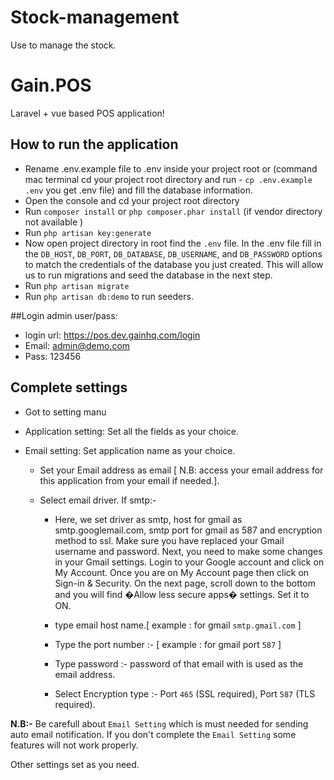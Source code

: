 # Stock-management
Use to manage the stock.
# Gain.POS
Laravel + vue based POS application!


## How to run the application

* Rename .env.example file to .env inside your project root or (command mac terminal cd your project root directory and run - `cp .env.example .env` you get .env file) and fill the database information.
* Open the console and cd your project root directory
* Run `composer install` or `php composer.phar install` (if vendor directory not available )
* Run `php artisan key:generate`
* Now open project directory in root find the `.env` file. In the .env file fill in the `DB_HOST`, `DB_PORT`, `DB_DATABASE`, `DB_USERNAME`, and `DB_PASSWORD` options to match the credentials of the database you just created. This will allow us to run migrations and seed the database in the next step.
* Run `php artisan migrate`
* Run `php artisan db:demo` to run seeders.

##Login admin user/pass:
* login url: https://pos.dev.gainhq.com/login
* Email: admin@demo.com
* Pass: 123456

## Complete settings
* Got to setting manu
* Application setting: Set all the fields as your choice.
* Email setting: Set application name as your choice.
  
  - Set your Email address as email [ N.B: access your email address for this application from your email if needed.].
  
  - Select email driver. If smtp:- 
  
    - Here, we set driver as smtp, host for gmail as smtp.googlemail.com, smtp port for gmail as 587 and encryption method to ssl. Make sure you have replaced your Gmail username and password. Next, you need to make some changes in your Gmail settings. Login to your Google account and click on My Account. Once you are on My Account page then click on Sign-in & Security. On the next page, scroll down to the bottom and you will find �Allow less secure apps� settings. Set it to ON.
    
    - type email host name.[ example : for gmail `smtp.gmail.com` ]
  
    - Type the port number :- [ example : for gmail port `587` ]
    
    - Type password :- password of that email with is used as the email address.

    - Select Encryption type :- Port `465` (SSL required), Port `587` (TLS required).
                                                
**N.B:-** Be carefull about `Email Setting` which is must needed for sending auto email notification. If you don't complete the `Email Setting` some features will not work properly.

Other settings set as you need.
